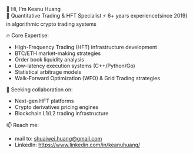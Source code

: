 👋 Hi, I'm Keanu Huang  
🚀 Quantitative Trading & HFT Specialist
⚡ 6+ years experience(since 2019) in algorithmic crypto trading systems  

🔥 Core Expertise:  
- High-Frequency Trading (HFT) infrastructure development  
- BTC/ETH market-making strategies  
- Order book liquidity analysis  
- Low-latency execution systems (C++/Python/Go)  
- Statistical arbitrage models
- Walk-Forward Optimization (WFO) & Grid Trading strategies

💞️ Seeking collaboration on:  
- Next-gen HFT platforms  
- Crypto derivatives pricing engines  
- Blockchain L1/L2 trading infrastructure

📫 Reach me:  
- mail to: shuaiwei.huang@gmail.com
- LinkedIn: https://www.linkedin.com/in/keanuhuang/
